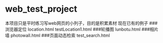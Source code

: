 # web_test_project
本项目只是平时练习写web网页的小列子，目的是积累素材
现在已有的例子
###浏览器定位 location.html testLocation1.html
###轮播图    lunbotu.html
###相片墙    photowall.html
###页面动态检索    test_search.html

